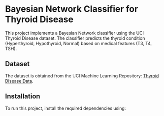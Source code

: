 # Bayesian Network Classifier for Thyroid Disease

This project implements a Bayesian Network classifier using the UCI Thyroid Disease dataset. The classifier predicts the thyroid condition (Hyperthyroid, Hypothyroid, Normal) based on medical features (T3, T4, TSH).

## Dataset

The dataset is obtained from the UCI Machine Learning Repository: 
[Thyroid Disease Data](https://archive.ics.uci.edu/ml/machine-learning-databases/thyroid-disease/new-thyroid.data).

## Installation

To run this project, install the required dependencies using:
